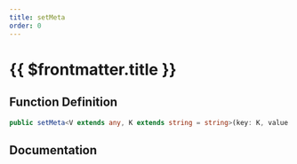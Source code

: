 ```yaml
---
title: setMeta
order: 0
---
```


# {{ $frontmatter.title }}

## Function Definition

```ts
public setMeta<V extends any, K extends string = string>(key: K, value: shared.InterfaceValueByKey<ICustomWebViewMeta, K, V>): void;
```

## Documentation

<!--@include: ./parts/setMeta.md-->
